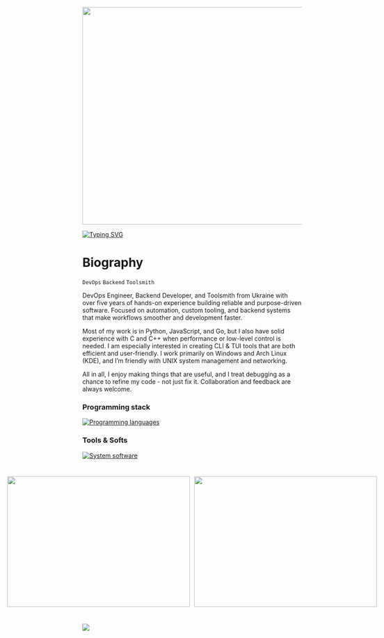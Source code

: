 <p align="center"><img src="https://user-images.githubusercontent.com/74038190/225813708-98b745f2-7d22-48cf-9150-083f1b00d6c9.gif" width="1400" height="500"></p>

<a href="https://git.io/typing-svg"><img src="https://readme-typing-svg.demolab.com?font=Fira+Code&size=50&pause=500&color=F78A13&center=true&random=false&width=1000&height=100&lines=LazyDev" alt="Typing SVG" /></a>

# Biography

`DevOps` `Backend` `Toolsmith` 

DevOps Engineer, Backend Developer, and Toolsmith from Ukraine with over five years of hands-on experience building reliable and purpose-driven software. Focused on automation, custom tooling, and backend systems that make workflows smoother and development faster.

Most of my work is in Python, JavaScript, and Go, but I also have solid experience with C and C++ when performance or low-level control is needed. I am especially interested in creating CLI & TUI tools that are both efficient and user-friendly. I work primarily on Windows and Arch Linux (KDE), and I’m friendly with UNIX system management and networking.

All in all, I enjoy making things that are useful, and I treat debugging as a chance to refine my code - not just fix it.  Collaboration and feedback are always welcome.

### Programming stack
[![Programming languages](https://skillicons.dev/icons?i=python,js,go,c,cpp)](https://github.com/devbutlazy)

### Tools & Softs
[![System software](https://skillicons.dev/icons?i=linux,windows,fastapi,nodejs,cmake,git,docker,postgres,mongodb,mysql&perline=5)](https://github.com/devbutlazy)

#

<div align="center" style="display: flex; justify-content: center; gap: 10px;">
  <img src="https://github-readme-stats.vercel.app/api?username=devbutlazy&theme=tokyonight&hide_border=true&include_all_commits=true&count_private=true&show_icons=true" width="420" height="300" style="object-fit: cover;">
  <img src="https://streak-stats.vercel.app/?user=devbutlazy&theme=tokyonight&hide_border=true" width="420" height="300" style="object-fit: cover;">
</div>

#

![](https://komarev.com/ghpvc/?username=devbutlazy&color=blue)

